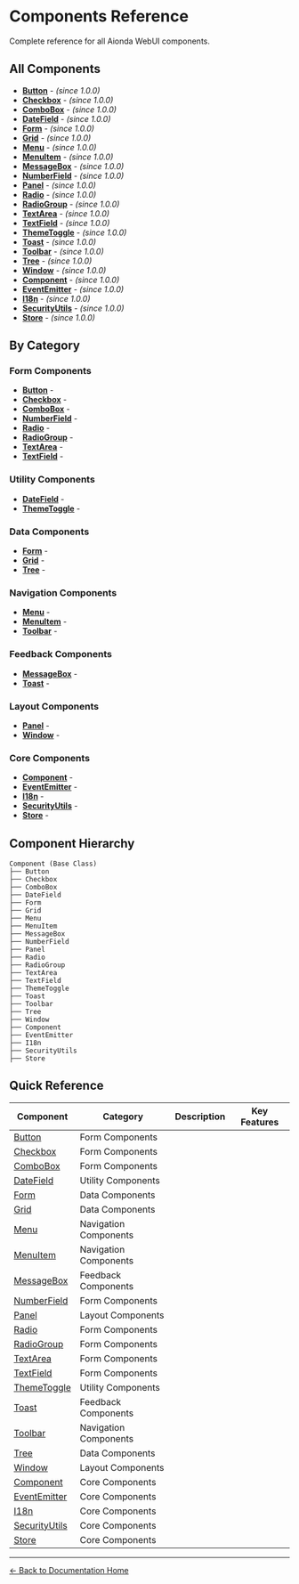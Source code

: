 # Components Reference

Complete reference for all Aionda WebUI components.

## All Components

- **[Button](button.md)** -  *(since 1.0.0)*
- **[Checkbox](checkbox.md)** -  *(since 1.0.0)*
- **[ComboBox](combobox.md)** -  *(since 1.0.0)*
- **[DateField](datefield.md)** -  *(since 1.0.0)*
- **[Form](form.md)** -  *(since 1.0.0)*
- **[Grid](grid.md)** -  *(since 1.0.0)*
- **[Menu](menu.md)** -  *(since 1.0.0)*
- **[MenuItem](menuitem.md)** -  *(since 1.0.0)*
- **[MessageBox](messagebox.md)** -  *(since 1.0.0)*
- **[NumberField](numberfield.md)** -  *(since 1.0.0)*
- **[Panel](panel.md)** -  *(since 1.0.0)*
- **[Radio](radio.md)** -  *(since 1.0.0)*
- **[RadioGroup](radiogroup.md)** -  *(since 1.0.0)*
- **[TextArea](textarea.md)** -  *(since 1.0.0)*
- **[TextField](textfield.md)** -  *(since 1.0.0)*
- **[ThemeToggle](themetoggle.md)** -  *(since 1.0.0)*
- **[Toast](toast.md)** -  *(since 1.0.0)*
- **[Toolbar](toolbar.md)** -  *(since 1.0.0)*
- **[Tree](tree.md)** -  *(since 1.0.0)*
- **[Window](window.md)** -  *(since 1.0.0)*
- **[Component](component.md)** -  *(since 1.0.0)*
- **[EventEmitter](eventemitter.md)** -  *(since 1.0.0)*
- **[I18n](i18n.md)** -  *(since 1.0.0)*
- **[SecurityUtils](securityutils.md)** -  *(since 1.0.0)*
- **[Store](store.md)** -  *(since 1.0.0)*

## By Category

### Form Components

- **[Button](button.md)** - 
- **[Checkbox](checkbox.md)** - 
- **[ComboBox](combobox.md)** - 
- **[NumberField](numberfield.md)** - 
- **[Radio](radio.md)** - 
- **[RadioGroup](radiogroup.md)** - 
- **[TextArea](textarea.md)** - 
- **[TextField](textfield.md)** - 

### Utility Components

- **[DateField](datefield.md)** - 
- **[ThemeToggle](themetoggle.md)** - 

### Data Components

- **[Form](form.md)** - 
- **[Grid](grid.md)** - 
- **[Tree](tree.md)** - 

### Navigation Components

- **[Menu](menu.md)** - 
- **[MenuItem](menuitem.md)** - 
- **[Toolbar](toolbar.md)** - 

### Feedback Components

- **[MessageBox](messagebox.md)** - 
- **[Toast](toast.md)** - 

### Layout Components

- **[Panel](panel.md)** - 
- **[Window](window.md)** - 

### Core Components

- **[Component](component.md)** - 
- **[EventEmitter](eventemitter.md)** - 
- **[I18n](i18n.md)** - 
- **[SecurityUtils](securityutils.md)** - 
- **[Store](store.md)** - 


## Component Hierarchy

```
Component (Base Class)
├── Button
├── Checkbox
├── ComboBox
├── DateField
├── Form
├── Grid
├── Menu
├── MenuItem
├── MessageBox
├── NumberField
├── Panel
├── Radio
├── RadioGroup
├── TextArea
├── TextField
├── ThemeToggle
├── Toast
├── Toolbar
├── Tree
├── Window
├── Component
├── EventEmitter
├── I18n
├── SecurityUtils
├── Store
```

## Quick Reference

| Component | Category | Description | Key Features |
|-----------|----------|-------------|--------------|
| [Button](button.md) | Form Components |  |  |
| [Checkbox](checkbox.md) | Form Components |  |  |
| [ComboBox](combobox.md) | Form Components |  |  |
| [DateField](datefield.md) | Utility Components |  |  |
| [Form](form.md) | Data Components |  |  |
| [Grid](grid.md) | Data Components |  |  |
| [Menu](menu.md) | Navigation Components |  |  |
| [MenuItem](menuitem.md) | Navigation Components |  |  |
| [MessageBox](messagebox.md) | Feedback Components |  |  |
| [NumberField](numberfield.md) | Form Components |  |  |
| [Panel](panel.md) | Layout Components |  |  |
| [Radio](radio.md) | Form Components |  |  |
| [RadioGroup](radiogroup.md) | Form Components |  |  |
| [TextArea](textarea.md) | Form Components |  |  |
| [TextField](textfield.md) | Form Components |  |  |
| [ThemeToggle](themetoggle.md) | Utility Components |  |  |
| [Toast](toast.md) | Feedback Components |  |  |
| [Toolbar](toolbar.md) | Navigation Components |  |  |
| [Tree](tree.md) | Data Components |  |  |
| [Window](window.md) | Layout Components |  |  |
| [Component](component.md) | Core Components |  |  |
| [EventEmitter](eventemitter.md) | Core Components |  |  |
| [I18n](i18n.md) | Core Components |  |  |
| [SecurityUtils](securityutils.md) | Core Components |  |  |
| [Store](store.md) | Core Components |  |  |

---

[← Back to Documentation Home](../)